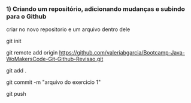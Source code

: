 ### 1) Criando um repositório, adicionando mudanças e subindo para o Github

criar no novo repositorio e um arquivo dentro dele

git init

git remote add origin https://github.com/valeriabgarcia/Bootcamp-Java-WoMakersCode-Git-Github-Revisao.git

git add .

git commit -m "arquivo do exercicio 1"

git push